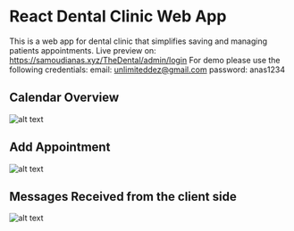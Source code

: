 # React Dental Clinic Web App

This is a web app for dental clinic that simplifies saving and managing patients appointments.
Live preview on: https://samoudianas.xyz/TheDental/admin/login
For demo please use the following credentials:
email: unlimiteddez@gmail.com
password: anas1234

## Calendar Overview

![alt text](https://samoudianas.xyz/TheDental/videos/TheDentaladmin/DragAppo-1.gif)


## Add Appointment
![alt text](https://samoudianas.xyz/TheDental/videos/TheDentaladmin/AddApp-1.gif)


## Messages Received from the client side
![alt text](https://samoudianas.xyz/TheDental/videos/TheDentaladmin/messages.png)
